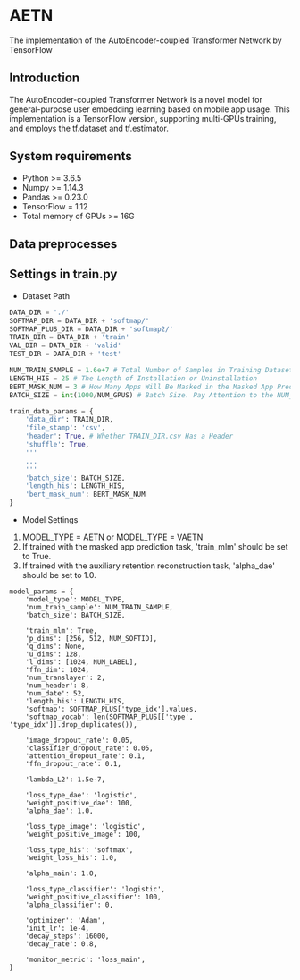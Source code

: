 # AETN
The implementation of the AutoEncoder-coupled Transformer Network by TensorFlow

## Introduction
The AutoEncoder-coupled Transformer Network is a novel model for general-purpose user embedding learning based on mobile app usage. This implementation is a TensorFlow version, supporting multi-GPUs training, and employs the tf.dataset and tf.estimator.

## System requirements
* Python >= 3.6.5
* Numpy >= 1.14.3
* Pandas >= 0.23.0
* TensorFlow = 1.12
* Total memory of GPUs >= 16G

## Data preprocesses

## Settings in train.py
* Dataset Path
```Python
DATA_DIR = './'
SOFTMAP_DIR = DATA_DIR + 'softmap/'
SOFTMAP_PLUS_DIR = DATA_DIR + 'softmap2/'
TRAIN_DIR = DATA_DIR + 'train'
VAL_DIR = DATA_DIR + 'valid'
TEST_DIR = DATA_DIR + 'test'

NUM_TRAIN_SAMPLE = 1.6e+7 # Total Number of Samples in Training Dataset
LENGTH_HIS = 25 # The Length of Installation or Uninstallation
BERT_MASK_NUM = 3 # How Many Apps Will Be Masked in the Masked App Prediction
BATCH_SIZE = int(1000/NUM_GPUS) # Batch Size. Pay Attention to the NUM_GPU!!!

train_data_params = {
    'data_dir': TRAIN_DIR,
    'file_stamp': 'csv',
    'header': True, # Whether TRAIN_DIR.csv Has a Header
    'shuffle': True,
    '''
    ...
    '''
    'batch_size': BATCH_SIZE,
    'length_his': LENGTH_HIS,
    'bert_mask_num': BERT_MASK_NUM
}
```
* Model Settings
1. MODEL_TYPE = AETN or MODEL_TYPE = VAETN
2. If trained with the masked app prediction task, 'train_mlm' should be set to True.
3. If trained with the auxiliary retention reconstruction task, 'alpha_dae' should be set to 1.0.
```
model_params = {
    'model_type': MODEL_TYPE,
    'num_train_sample': NUM_TRAIN_SAMPLE,
    'batch_size': BATCH_SIZE,

    'train_mlm': True,
    'p_dims': [256, 512, NUM_SOFTID],
    'q_dims': None,
    'u_dims': 128,
    'l_dims': [1024, NUM_LABEL],
    'ffn_dim': 1024,
    'num_translayer': 2,
    'num_header': 8,
    'num_date': 52,
    'length_his': LENGTH_HIS,
    'softmap': SOFTMAP_PLUS['type_idx'].values,
    'softmap_vocab': len(SOFTMAP_PLUS[['type', 'type_idx']].drop_duplicates()),

    'image_dropout_rate': 0.05,
    'classifier_dropout_rate': 0.05,
    'attention_dropout_rate': 0.1,
    'ffn_dropout_rate': 0.1,

    'lambda_L2': 1.5e-7,

    'loss_type_dae': 'logistic',
    'weight_positive_dae': 100,
    'alpha_dae': 1.0,

    'loss_type_image': 'logistic',
    'weight_positive_image': 100,

    'loss_type_his': 'softmax',
    'weight_loss_his': 1.0,

    'alpha_main': 1.0,

    'loss_type_classifier': 'logistic',
    'weight_positive_classifier': 100,
    'alpha_classifier': 0,

    'optimizer': 'Adam',
    'init_lr': 1e-4,
    'decay_steps': 16000,
    'decay_rate': 0.8,

    'monitor_metric': 'loss_main',
}
```
